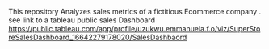 
This repository Analyzes sales metrics of a fictitious Ecommerce company .
see link to a tableau public sales Dashboard https://public.tableau.com/app/profile/uzukwu.emmanuela.f.o/viz/SuperStoreSalesDashboard_16642279178020/SalesDashbaord
